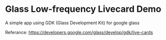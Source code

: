 Glass Low-frequency Livecard Demo
==========

A simple app using GDK (Glass Development Kit) for google glass

Referance:
https://developers.google.com/glass/develop/gdk/live-cards